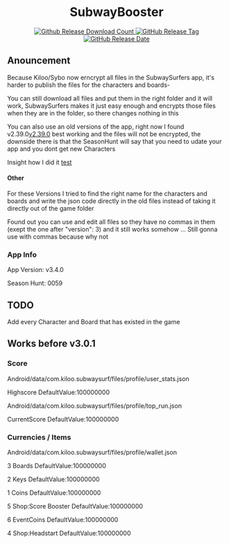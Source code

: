<h1 align="center">SubwayBooster</h1>
<p align="center">
<a href="https://github.com/HerrErde/SubwayBooster/releases/latest">
  <img alt="Github Release Download Count" src="https://img.shields.io/github/downloads/HerrErde/SubwayBooster/latest/total.svg?color=181717&logo=github&style=for-the-badge">
  </a>
  <a href="https://github.com/HerrErde/SubwayBooster/releases/latest">
  <img alt="GitHub Release Tag" src="https://img.shields.io/github/release/HerrErde/SubwayBooster/all.svg?style=for-the-badge&logo=github&logoColor=fafafa&colorA=191b25&colorB=32cb8b">
  </a>
  <a href="https://github.com/HerrErde/SubwayBooster/releases/">
    <img alt="GitHub Release Date" src="https://img.shields.io/github/release-date-pre/HerrErde/SubwayBooster.svg?style=for-the-badge">
  </a>
</p>

## Anouncement
Because Kiloo/Sybo now erncrypt all files in the SubwaySurfers app, it's harder to publish the files for the characters and boards-

You can still download all files and put them in the right folder and it will work, SubwaySurfers makes it just easy enough and encrypts those files when they are in the folder, so there changes nothing in this

You can also use an old versions of the app, right now I found v2.39.0[v2.39.0](Todo/test) best working and the files will not be encrypted, the downside there is that the SeasonHunt will say that you need to udate your app and you dont get new Characters 

Insight how I did it [test](Todo/test)

#### Other

For these Versions I tried to find the right name for the characters and boards and write the json code directly in the old files instead of taking it directly out of the game folder

Found out you can use and edit all files so they have no commas in them (exept the one after "version": 3) and it still works somehow ...
Still gonna use with commas because why not


### App Info

App Version: v3.4.0

Season Hunt: 0059

## TODO
Add every Character and Board that has existed in the game



## Works before v3.0.1

### Score

Android/data/com.kiloo.subwaysurf/files/profile/user_stats.json

Highscore
DefaultValue:100000000


Android/data/com.kiloo.subwaysurf/files/profile/top_run.json

CurrentScore
DefaultValue:100000000

### Currencies / Items

Android/data/com.kiloo.subwaysurf/files/profile/wallet.json

3 Boards
DefaultValue:100000000

2 Keys
DefaultValue:100000000

1 Coins
DefaultValue:100000000

5 Shop:Score Booster
DefaultValue:100000000

6 EventCoins
DefaultValue:100000000

4 Shop:Headstart
DefaultValue:100000000